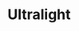 ---
title: Ultralight
crosslinks:
- myog
- ULgeartrade
- CampingandHiking
- GearTrade
- CampingGear
- hammockcamping
- WildernessBackpacking
- ultralight_jerk
- IAmA
- AskReddit
- AppalachianTrail
- flashlight
- PacificCrestTrail
- trailmeals
- hiking
- norcalhiking
- ZionNP
- trailpost
---